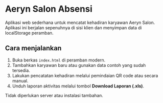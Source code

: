 # Aeryn Salon Absensi

Aplikasi web sederhana untuk mencatat kehadiran karyawan Aeryn Salon.
Aplikasi ini berjalan sepenuhnya di sisi klien dan menyimpan data di
localStorage peramban.

## Cara menjalankan

1. Buka berkas `index.html` di peramban modern.
2. Tambahkan karyawan baru atau gunakan data contoh yang sudah tersedia.
3. Lakukan pencatatan kehadiran melalui pemindaian QR code atau secara manual.
4. Unduh laporan aktivitas melalui tombol **Download Laporan (.xls)**.

Tidak diperlukan server atau instalasi tambahan.
